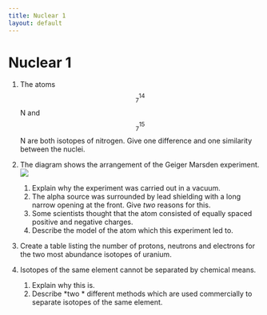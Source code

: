 ```yaml
---
title: Nuclear 1
layout: default
---
```

# Nuclear 1

1. The atoms $$^{14}_7$$N and $$^{15}_{7}$$N are both isotopes of nitrogen.  Give one difference and one similarity between the nuclei.

1. The diagram shows the arrangement of the Geiger Marsden experiment.
   ![](img/gm-experiment.jpg)
   1. Explain why the experiment was carried out in a vacuum.
   2. The alpha source was surrounded by lead shielding with a long narrow opening at the front.  Give *two* reasons for this.
   3. Some scientists thought that the atom consisted of equally spaced positive and negative charges.
   4. Describe the model of the atom which this experiment led to.

1. Create a table listing the number of protons, neutrons and electrons for the two most abundance isotopes of uranium.

1. Isotopes of the same element cannot be separated by chemical means.
    1. Explain why this is.
    2. Describe *two * different methods which are used commercially to separate isotopes of the same element.
   
